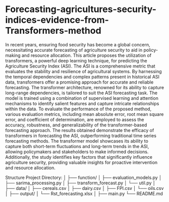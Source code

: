# Forecasting-agricultures-security-indices-evidence-from-Transformers-method


In recent years, ensuring food security has become a global concern, necessitating accurate forecasting of agriculture security to aid in policy-making and resource allocation. This article proposes the utilization of transformers, a powerful deep learning technique, for predicting the Agriculture Security Index (ASI). The ASI is a comprehensive metric that evaluates the stability and resilience of agricultural systems. By harnessing the temporal dependencies and complex patterns present in historical ASI data, transformers offer a promising approach for accurate and reliable forecasting. The transformer architecture, renowned for its ability to capture long-range dependencies, is tailored to suit the ASI forecasting task. The model is trained using a combination of supervised learning and attention mechanisms to identify salient features and capture intricate relationships within the data. To evaluate the performance of the proposed method, various evaluation metrics, including mean absolute error, root mean square error, and coefficient of determination, are employed to assess the accuracy, robustness, and generalizability of the transformer-based forecasting approach. The results obtained demonstrate the efficacy of transformers in forecasting the ASI, outperforming traditional time series forecasting methods. The transformer model showcases its ability to capture both short-term fluctuations and long-term trends in the ASI, allowing policymakers and stakeholders to make informed decisions. Additionally, the study identifies key factors that significantly influence agriculture security, providing valuable insights for proactive intervention and resource allocation.


Structure Project Directory:
│
├── function/
│   ├── evaluation_models.py
│   ├── sarima_processing.py
│   ├── transform_forecast.py
│   └── util.py
│
├── data/
│   ├── cereals.csv
│   ├── dairy.csv
│   ├── FPI.csv
│   └── oils.csv
│
├── output/
│   └── Rst_forecasting.xlsx
│
├── main.py
└── README.md
